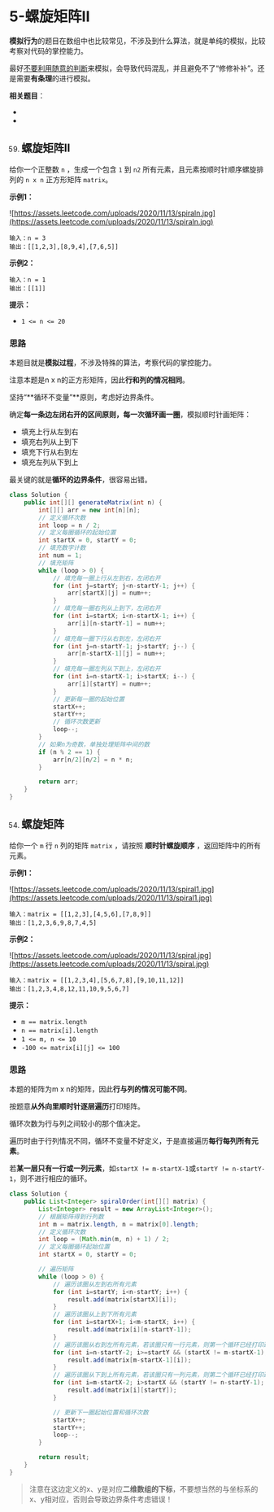 # 5-螺旋矩阵II

**模拟行为**的题目在数组中也比较常见，不涉及到什么算法，就是单纯的模拟，比较考察对代码的掌控能力。

最好<u>不要利用随意的判断</u>来模拟，会导致代码混乱，并且避免不了“修修补补”。还是需要**有条理**的进行模拟。

**相关题目**：

- [59.螺旋矩阵II]: #螺旋矩阵II

- [54.螺旋矩阵]: #螺旋矩阵



59. ## 螺旋矩阵II

给你一个正整数 `n` ，生成一个包含 `1` 到 `n2` 所有元素，且元素按顺时针顺序螺旋排列的 `n x n` 正方形矩阵 `matrix`。

**示例1：**

![https://assets.leetcode.com/uploads/2020/11/13/spiraln.jpg](https://assets.leetcode.com/uploads/2020/11/13/spiraln.jpg)

```
输入：n = 3
输出：[[1,2,3],[8,9,4],[7,6,5]]
```

**示例2：**

```
输入：n = 1
输出：[[1]]
```

**提示：**

- `1 <= n <= 20` 



### 思路

本题目就是**模拟过程**，不涉及特殊的算法，考察代码的掌控能力。

注意本题是n x n的正方形矩阵，因此**行和列的情况相同**。

坚持“**循环不变量”**原则，考虑好边界条件。

确定**每一条边左闭右开的区间原则，每一次循环画一圈**，模拟顺时针画矩阵：

- 填充上行从左到右
- 填充右列从上到下
- 填充下行从右到左
- 填充左列从下到上

最关键的就是**循环的边界条件**，很容易出错。

```java
class Solution {
    public int[][] generateMatrix(int n) {
        int[][] arr = new int[n][n];
		// 定义循环次数
        int loop = n / 2;
		// 定义每圈循环的起始位置
        int startX = 0, startY = 0;
		// 填充数字计数
        int num = 1;
		// 填充矩阵
        while (loop > 0) {
            // 填充每一圈上行从左到右，左闭右开
            for (int j=startY; j<n-startY-1; j++) {
                arr[startX][j] = num++;
            }
            // 填充每一圈右列从上到下，左闭右开
            for (int i=startX; i<n-startX-1; i++) {
                arr[i][n-startY-1] = num++;
            }
            // 填充每一圈下行从右到左，左闭右开
            for (int j=n-startY-1; j>startY; j--) {
                arr[n-startX-1][j] = num++;
            }
            // 填充每一圈左列从下到上，左闭右开
            for (int i=n-startX-1; i>startX; i--) {
                arr[i][startY] = num++;
            }
			// 更新每一圈的起始位置
            startX++;
            startY++;
            // 循环次数更新
            loop--;
        }
		// 如果n为奇数，单独处理矩阵中间的数
        if (n % 2 == 1) {
            arr[n/2][n/2] = n * n;
        }

        return arr;
    }
}
```





54. ## 螺旋矩阵

给你一个 `m` 行 `n` 列的矩阵 `matrix` ，请按照 **顺时针螺旋顺序** ，返回矩阵中的所有元素。

**示例1：**

![https://assets.leetcode.com/uploads/2020/11/13/spiral1.jpg](https://assets.leetcode.com/uploads/2020/11/13/spiral1.jpg)

```
输入：matrix = [[1,2,3],[4,5,6],[7,8,9]]
输出：[1,2,3,6,9,8,7,4,5]
```

**示例2：**

![https://assets.leetcode.com/uploads/2020/11/13/spiral.jpg](https://assets.leetcode.com/uploads/2020/11/13/spiral.jpg)

```
输入：matrix = [[1,2,3,4],[5,6,7,8],[9,10,11,12]]
输出：[1,2,3,4,8,12,11,10,9,5,6,7]
```

**提示：**

- `m == matrix.length`
- `n == matrix[i].length`
- `1 <= m, n <= 10`
- `-100 <= matrix[i][j] <= 100`



### 思路

本题的矩阵为m x n的矩阵，因此**行与列的情况可能不同**。

按题意**从外向里顺时针逐层遍历**打印矩阵。

循环次数为行与列之间较小的那个值决定。

遍历时由于行列情况不同，循环不变量不好定义，于是直接遍历**每行每列所有元素**。

若**某一层只有一行或一列元素**，如`startX != m-startX-1`或`startY != n-startY-1`，则不进行相应的循环。

```java
class Solution {
    public List<Integer> spiralOrder(int[][] matrix) {
        List<Integer> result = new ArrayList<Integer>();
        // 根据矩阵得到行列数
        int m = matrix.length, n = matrix[0].length;
        // 定义循环次数
        int loop = (Math.min(m, n) + 1) / 2;
        // 定义每圈循环起始位置
        int startX = 0, startY = 0;

        // 遍历矩阵
        while (loop > 0) {
            // 遍历该圈从左到右所有元素
            for (int i=startY; i<n-startY; i++) {
                result.add(matrix[startX][i]);
            }
            // 遍历该圈从上到下所有元素
            for (int i=startX+1; i<m-startX; i++) {
                result.add(matrix[i][n-startY-1]);
            }
            // 遍历该圈从右到左所有元素，若该圈只有一行元素，则第一个循环已经打印过了，则不进行该循环
            for (int i=n-startY-2; i>=startY && (startX != m-startX-1); i--) {
                result.add(matrix[m-startX-1][i]);
            }
            // 遍历该圈从下到上所有元素，若该圈只有一列元素，则第二个循环已经打印过了，则不进行该循环
            for (int i=m-startX-2; i>startX && (startY != n-startY-1); i--) {
                result.add(matrix[i][startY]);
            }

            // 更新下一圈起始位置和循环次数
            startX++;
            startY++;
            loop--;
        }

        return result;
    }
}
```



> 注意在这边定义的x、y是对应**二维数组的下标**，不要想当然的与坐标系的x、y相对应，否则会导致边界条件考虑错误！
